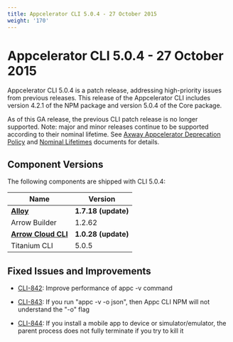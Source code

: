 ```yaml
---
title: Appcelerator CLI 5.0.4 - 27 October 2015
weight: '170'
---
```


# Appcelerator CLI 5.0.4 - 27 October 2015

Appcelerator CLI 5.0.4 is a patch release, addressing high-priority issues from previous releases. This release of the Appcelerator CLI includes version 4.2.1 of the NPM package and version 5.0.4 of the Core package.

As of this GA release, the previous CLI patch release is no longer supported. Note: major and minor releases continue to be supported according to their nominal lifetime. See [Axway Appcelerator Deprecation Policy](/guide/AMPLIFY_Appcelerator_Services_Overview/Axway_Appcelerator_Deprecation_Policy/) and [Nominal Lifetimes](/guide/AMPLIFY_Appcelerator_Services_Overview/Axway_Appcelerator_Product_Lifecycle/#nominal-lifetimes) documents for details.

## Component Versions

The following components are shipped with CLI 5.0.4:

| Name | Version |
| --- | --- |
| **[Alloy](https://github.com/appcelerator/alloy/releases)** | **1.7.18 (update)** |
| Arrow Builder | 1.2.62 |
| **[Arrow Cloud CL](/guide/AMPLIFY_Runtime_Services/AMPLIFY_Runtime_Services_Release_Notes/)[I](/guide/AMPLIFY_Runtime_Services/AMPLIFY_Runtime_Services_Release_Notes/)** | **1.0.28 (update)** |
| Titanium CLI | 5.0.5 |

## Fixed Issues and Improvements

* [CLI-842](https://jira.appcelerator.org/browse/CLI-842): Improve performance of appc -v command

* [CLI-843](https://jira.appcelerator.org/browse/CLI-843): If you run "appc -v -o json", then Appc CLI NPM will not understand the "-o" flag

* [CLI-844](https://jira.appcelerator.org/browse/CLI-844): If you install a mobile app to device or simulator/emulator, the parent process does not fully terminate if you try to kill it
